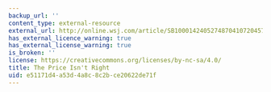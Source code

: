 ```yaml
---
backup_url: ''
content_type: external-resource
external_url: http://online.wsj.com/article/SB10001424052748704107204574469331141323104.html
has_external_licence_warning: true
has_external_license_warning: true
is_broken: ''
license: https://creativecommons.org/licenses/by-nc-sa/4.0/
title: The Price Isn't Right
uid: e51171d4-a53d-4a8c-8c2b-ce20622de71f
---
```

